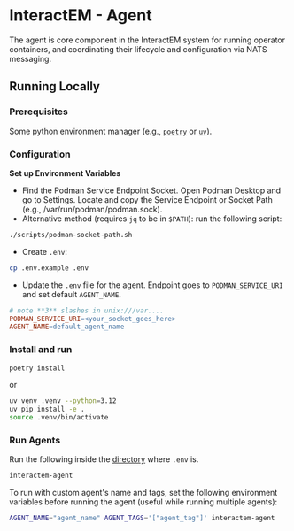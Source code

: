 # InteractEM - Agent

The agent is core component in the InteractEM system for running operator containers, and coordinating their lifecycle and configuration via NATS messaging.

## Running Locally

### Prerequisites

Some python environment manager (e.g., [`poetry`](https://python-poetry.org/docs/) or [`uv`](https://github.com/astral-sh/uv)).

### Configuration

**Set up Environment Variables**  

- Find the Podman Service Endpoint Socket. Open Podman Desktop and go to Settings. Locate and copy the Service Endpoint or Socket Path (e.g., /var/run/podman/podman.sock).
- Alternative method (requires `jq` to be in `$PATH`): run the following script:

```bash
./scripts/podman-socket-path.sh
```

- Create `.env`:

```bash
cp .env.example .env
```

- Update the `.env` file for the agent. Endpoint goes to `PODMAN_SERVICE_URI` and set default `AGENT_NAME`.

```makefile
# note **3** slashes in unix:///var....
PODMAN_SERVICE_URI=<your_socket_goes_here>
AGENT_NAME=default_agent_name
```

### Install and run

```bash
poetry install
```

or

```bash
uv venv .venv --python=3.12
uv pip install -e .
source .venv/bin/activate
```

### Run Agents

Run the following inside the [directory](backend/agent/) where `.env` is.

```bash
interactem-agent
```

To run with custom agent's name and tags, set the following environment variables before running the agent (useful while running multiple agents):

```bash
AGENT_NAME="agent_name" AGENT_TAGS='["agent_tag"]' interactem-agent
```
